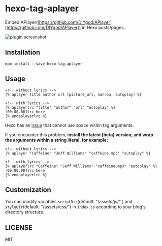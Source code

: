 # hexo-tag-aplayer

Embed APlayer([https://github.com/DIYgod/APlayer](https://github.com/DIYgod/APlayer)) in Hexo posts/pages.

![plugin screenshot](http://7jpp1d.com1.z0.glb.clouddn.com/QQ20160202-5.png)

## Installation

	npm install --save hexo-tag-aplayer

## Usage
	<!-- without lyrics -->
	{% aplayer title author url [picture_url, narrow, autoplay] %}

	<!-- with lyrics -->
	{% aplayerlrc "title" "author" "url" "autoplay" %}
	[00:00.00]lrc here
	{% endaplayerlrc %}


Hexo has an [issue](https://github.com/hexojs/hexo/issues/1455) that cannot use space within tag arguments.

If you encounter this problem, **install the latest (beta) version, and wrap the arguments within a string literal, for example:**

	<!-- without lyrics -->
	{% aplayer "Caffeine" "Jeff Williams" "caffeine.mp3" "autoplay" %}

	<!-- with lyrics -->
	{% aplayerlrc "Caffeine" "Jeff Williams" "caffeine.mp3" "autoplay" %}
	[00:00.00]lrc here
	{% endaplayerlrc %}

## Customization

You can modify variables `scriptDir`(default: "/assets/js/" ) and `styleDir`(default: "/assets/css/") in `index.js` according to your blog's directory structure.


## LICENSE

MIT
